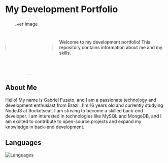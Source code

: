# My Development Portfolio

<div style="display: flex; align-items: center;">
  <img src="https://6530c2eda83e446ecd80c0cf--luminous-tarsier-caed98.netlify.app/feitan-removebg-preview.png" alt="Cover Image" width="150" height="170" style="border-radius: 50%; margin-right: 20px;">
  <p>Welcome to my development portfolio! This repository contains information about me and my skills.</p>
</div>

## About Me

Hello! My name is Gabriel Fuzeto, and I am a passionate technology and development enthusiast from Brazil. I'm 16 years old and currently studying NodeJS at Rocketseat. I am striving to become a skilled back-end developer. I am interested in technologies like MySQL and MongoDB, and I am excited to contribute to open-source projects and expand my knowledge in back-end development.

## Languages
![Languages](https://github-readme-stats.vercel.app/api/top-langs/?username=fuzetoo&layout=normal)
